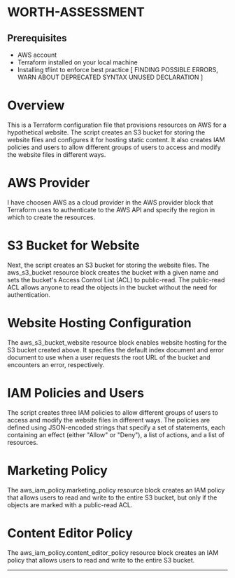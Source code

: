 # WORTH-ASSESSMENT
 
## Prerequisites

* AWS account
* Terraform installed on your local machine
* Installing tflint to enforce best practice [ FINDING POSSIBLE ERRORS, WARN ABOUT DEPRECATED SYNTAX UNUSED DECLARATION ]
# Overview

This is a Terraform configuration file that provisions resources on AWS for a hypothetical website. The script creates an S3 bucket for storing the website files and configures it for hosting static content. It also creates IAM policies and users to allow different groups of users to access and modify the website files in different ways.

# AWS Provider

I have choosen AWS as a cloud provider in the  AWS provider block that Terraform uses to authenticate to the AWS API and specify the region in which to create the resources.

# S3 Bucket for Website

Next, the script creates an S3 bucket for storing the website files. The aws_s3_bucket resource block creates the bucket with a given name and sets the bucket's Access Control List (ACL) to public-read. The public-read ACL allows anyone to read the objects in the bucket without the need for authentication.

# Website Hosting Configuration
The aws_s3_bucket_website resource block enables website hosting for the S3 bucket created above. It specifies the default index document and error document to use when a user requests the root URL of the bucket and encounters an error, respectively.


# IAM Policies and Users
The script creates three IAM policies to allow different groups of users to access and modify the website files in different ways. The policies are defined using JSON-encoded strings that specify a set of statements, each containing an effect (either "Allow" or "Deny"), a list of actions, and a list of resources.

# Marketing Policy

The aws_iam_policy.marketing_policy resource block creates an IAM policy that allows users to read and write to the entire S3 bucket, but only if the objects are marked with a public-read ACL.

# Content Editor Policy
The aws_iam_policy.content_editor_policy resource block creates an IAM policy that allows users to read and write to the entire S3 bucket.


------------------------------------------------------------------
